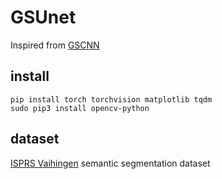 # GSUnet

Inspired from [GSCNN](https://nv-tlabs.github.io/GSCNN/)

## install

    pip install torch torchvision matplotlib tqdm
    sudo pip3 install opencv-python

## dataset

[ISPRS Vaihingen](https://www2.isprs.org/commissions/comm2/wg4/benchmark/2d-sem-label-vaihingen/) semantic segmentation dataset